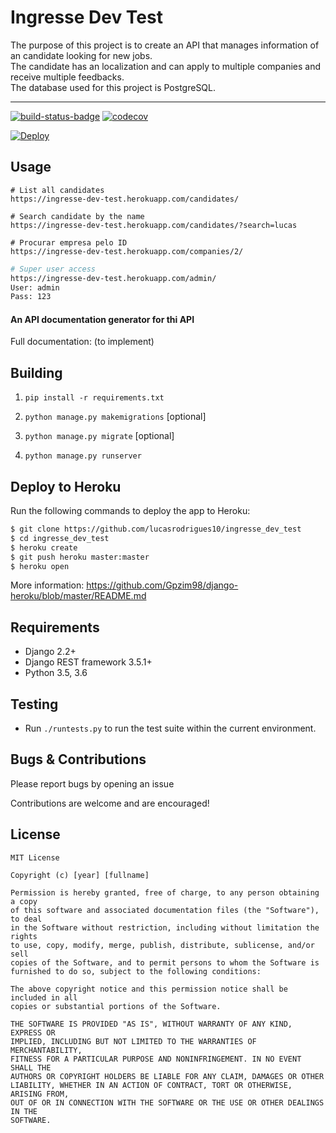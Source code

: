 # Ingresse Dev Test

The purpose of this project is to create an API that manages information of an candidate looking 
for new jobs.  <br>
The candidate has an localization and can apply to multiple 
companies and receive multiple feedbacks. <br>
The database used for this project is PostgreSQL.

---

[![build-status-badge]][build-status]
[![codecov](https://codecov.io/gh/marcgibbons/django-rest-swagger/branch/master/graph/badge.svg)](https://codecov.io/gh/marcgibbons/django-rest-swagger)


[![Deploy](https://www.herokucdn.com/deploy/button.svg)](https://heroku.com/deploy)

## Usage

```
# List all candidates
https://ingresse-dev-test.herokuapp.com/candidates/
```
```
# Search candidate by the name
https://ingresse-dev-test.herokuapp.com/candidates/?search=lucas
```

```
# Procurar empresa pelo ID
https://ingresse-dev-test.herokuapp.com/companies/2/
```

```sh
# Super user access
https://ingresse-dev-test.herokuapp.com/admin/ 
User: admin 
Pass: 123 
```
#### An API documentation generator for thi API

Full documentation: (to implement)


## Building

1. `pip install -r requirements.txt`

2. `python manage.py makemigrations` [optional]

3. `python manage.py migrate` [optional]

4. `python manage.py runserver`


## Deploy to Heroku

Run the following commands to deploy the app to Heroku:

```sh
$ git clone https://github.com/lucasrodrigues10/ingresse_dev_test
$ cd ingresse_dev_test
$ heroku create
$ git push heroku master:master
$ heroku open
```

More information:
https://github.com/Gpzim98/django-heroku/blob/master/README.md

## Requirements
* Django 2.2+
* Django REST framework 3.5.1+
* Python 3.5, 3.6

## Testing

- Run `./runtests.py` to run the test suite within the current environment.

## Bugs & Contributions

Please report bugs by opening an issue

Contributions are welcome and are encouraged!

## License
```
MIT License

Copyright (c) [year] [fullname]

Permission is hereby granted, free of charge, to any person obtaining a copy
of this software and associated documentation files (the "Software"), to deal
in the Software without restriction, including without limitation the rights
to use, copy, modify, merge, publish, distribute, sublicense, and/or sell
copies of the Software, and to permit persons to whom the Software is
furnished to do so, subject to the following conditions:

The above copyright notice and this permission notice shall be included in all
copies or substantial portions of the Software.

THE SOFTWARE IS PROVIDED "AS IS", WITHOUT WARRANTY OF ANY KIND, EXPRESS OR
IMPLIED, INCLUDING BUT NOT LIMITED TO THE WARRANTIES OF MERCHANTABILITY,
FITNESS FOR A PARTICULAR PURPOSE AND NONINFRINGEMENT. IN NO EVENT SHALL THE
AUTHORS OR COPYRIGHT HOLDERS BE LIABLE FOR ANY CLAIM, DAMAGES OR OTHER
LIABILITY, WHETHER IN AN ACTION OF CONTRACT, TORT OR OTHERWISE, ARISING FROM,
OUT OF OR IN CONNECTION WITH THE SOFTWARE OR THE USE OR OTHER DEALINGS IN THE
SOFTWARE.
```

[build-status-badge]: https://travis-ci.org/marcgibbons/django-rest-swagger.svg?branch=master
[build-status]: https://travis-ci.org/marcgibbons/django-rest-swagger
[pypi-version]: https://img.shields.io/pypi/v/django-rest-swagger.svg
[pypi]: https://pypi.python.org/pypi/django-rest-swagger
[license]: https://pypi.python.org/pypi/django-rest-swagger/
[docs-badge]: https://readthedocs.io/projects/django-rest-swagger/badge/
[docs]: http://django-rest-swagger.readthedocs.io/